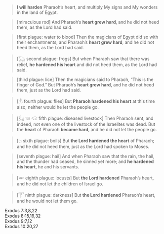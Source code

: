 > **I will harden** Pharaoh’s heart, and multiply My signs and My wonders in the
> land of Egypt. 

> [miraculous rod] And Pharaoh’s **heart grew hard**, and he did not heed them,
> as the Lord had said.

> [first plague: water to blood] Then the magicians of Egypt did so with their
> enchantments; and Pharaoh’s **heart grew hard**, and he did not heed them, as
> the Lord had said.

> [𓆏  second plague: frogs] But when Pharaoh saw that there was relief, **he
> hardened his heart** and did not heed them, as the Lord had said.

> [third plague: lice] Then the magicians said to Pharaoh, “This is the finger
> of God.” But Pharaoh’s **heart grew hard**, and he did not heed them, just as
> the Lord had said.

> [𓆦 fourth plague: flies] But **Pharaoh hardened his heart** at this time also;
> neither would he let the people go.

> [𓃶 𓃔 𓃟 fifth plague: diseased livestock] Then Pharaoh sent, and indeed, not
> even one of the livestock of the Israelites was dead. But the **heart** of
> Pharaoh **became hard**, and he did not let the people go.

> [𓐎 sixth plague: boils] But **the Lord hardened the heart** of Pharaoh; and he
> did not heed them, just as the Lord had spoken to Moses.

> [seventh plague: hail] And when Pharaoh saw that the rain, the hail, and the
> thunder had ceased, he sinned yet more; and **he hardened his heart**, he and
> his servants. 

> [𓆧 eighth plague: locusts] But **the Lord hardened** Pharaoh’s heart, and he
> did not let the children of Israel go.

> [𓇱 ninth plague: darkness] But **the Lord hardened** Pharaoh’s heart, and he would
> not let them go. 

Exodus 7:3,8,22  
Exodus 8:15,19,32  
Exodus 9:7,12  
Exodus 10:20,27  
